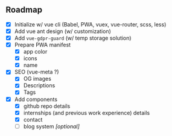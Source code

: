 ## Roadmap

* [x] Initialize w/ vue cli (Babel, PWA, vuex, vue-router, scss, less)
* [x] Add vue ant design (w/ customization)
* [x] Add `vue-gdpr-guard` (w/ temp storage solution)
* [x] Prepare PWA manifest
  * [x] app color
  * [x] icons
  * [x] name
* [x] SEO (vue-meta ?)
	* [x] OG images
	* [x] Descriptions
	* [x] Tags
* [x] Add components
  * [x] github repo details
  * [x] internships (and previous work experience) details
  * [x] contact
  * [ ] blog system *[optional]*
